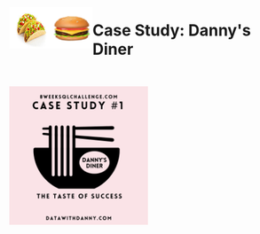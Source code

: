 <img src="images/tacos.png" alt="Employee data" width="75" height="75" align="left">  <img src="images/hamburger.png" alt="Employee data" width="75" height="75" align="left"> <h1 align="left">Case Study: Danny's Diner</h1>
<br>

<img src="images/casestudy1.png" alt="Systolic" width="250" height="250" align="center">
<br>


